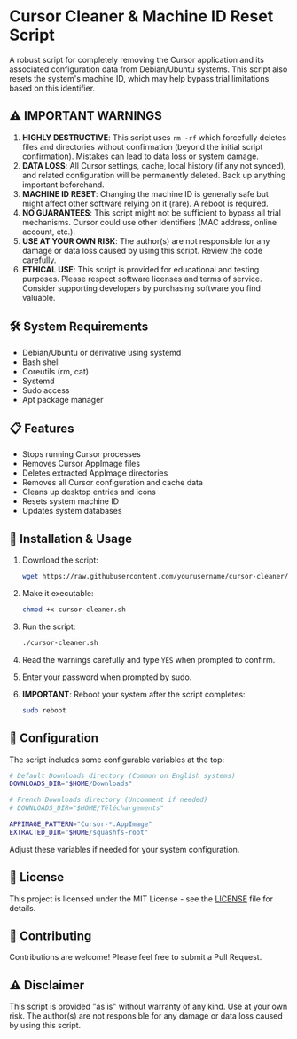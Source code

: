 # Cursor Cleaner & Machine ID Reset Script

A robust script for completely removing the Cursor application and its associated configuration data from Debian/Ubuntu systems. This script also resets the system's machine ID, which may help bypass trial limitations based on this identifier.

## ⚠️ IMPORTANT WARNINGS

1. **HIGHLY DESTRUCTIVE**: This script uses `rm -rf` which forcefully deletes files and directories without confirmation (beyond the initial script confirmation). Mistakes can lead to data loss or system damage.
2. **DATA LOSS**: All Cursor settings, cache, local history (if any not synced), and related configuration will be permanently deleted. Back up anything important beforehand.
3. **MACHINE ID RESET**: Changing the machine ID is generally safe but might affect other software relying on it (rare). A reboot is required.
4. **NO GUARANTEES**: This script might not be sufficient to bypass all trial mechanisms. Cursor could use other identifiers (MAC address, online account, etc.).
5. **USE AT YOUR OWN RISK**: The author(s) are not responsible for any damage or data loss caused by using this script. Review the code carefully.
6. **ETHICAL USE**: This script is provided for educational and testing purposes. Please respect software licenses and terms of service. Consider supporting developers by purchasing software you find valuable.

## 🛠️ System Requirements

- Debian/Ubuntu or derivative using systemd
- Bash shell
- Coreutils (rm, cat)
- Systemd
- Sudo access
- Apt package manager

## 📋 Features

- Stops running Cursor processes
- Removes Cursor AppImage files
- Deletes extracted AppImage directories
- Removes all Cursor configuration and cache data
- Cleans up desktop entries and icons
- Resets system machine ID
- Updates system databases

## 🚀 Installation & Usage

1. Download the script:
   ```bash
   wget https://raw.githubusercontent.com/yourusername/cursor-cleaner/main/cursor-cleaner.sh
   ```

2. Make it executable:
   ```bash
   chmod +x cursor-cleaner.sh
   ```

3. Run the script:
   ```bash
   ./cursor-cleaner.sh
   ```

4. Read the warnings carefully and type `YES` when prompted to confirm.

5. Enter your password when prompted by sudo.

6. **IMPORTANT**: Reboot your system after the script completes:
   ```bash
   sudo reboot
   ```

## 🔧 Configuration

The script includes some configurable variables at the top:

```bash
# Default Downloads directory (Common on English systems)
DOWNLOADS_DIR="$HOME/Downloads"

# French Downloads directory (Uncomment if needed)
# DOWNLOADS_DIR="$HOME/Téléchargements"

APPIMAGE_PATTERN="Cursor-*.AppImage"
EXTRACTED_DIR="$HOME/squashfs-root"
```

Adjust these variables if needed for your system configuration.

## 📝 License

This project is licensed under the MIT License - see the [LICENSE](LICENSE) file for details.

## 🤝 Contributing

Contributions are welcome! Please feel free to submit a Pull Request.

## ⚠️ Disclaimer

This script is provided "as is" without warranty of any kind. Use at your own risk. The author(s) are not responsible for any damage or data loss caused by using this script. 